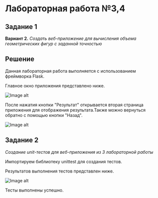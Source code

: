 # Лабораторная работа №3,4
## Задание 1
__Вариант 2.__ *Создать веб-приложение для вычисления объема геометрических фигур с заданной точностью*
## Решение

Данная лабораторная работа выполняется с использованием фреймворка Flask.

Главное окно приложения представлено ниже.

![Image alt](https://github.com/zhaba339/kabanov/blob/main/lab3-4/home3.PNG)

После нажатия кнопки "Результат" открывается вторая страница приложения для отображения результата.Также можно вернуться обратно с помощью кнопки "Назад".

![Image alt](https://github.com/zhaba339/kabanov/blob/main/lab3-4/result3.PNG)

## Задание 2
*Создание unit-тестов для веб-приложения из 3 лабораторной работы*

Импортируем библиотеку unittest для создания тестов.

Результатов выполнения тестов представлен ниже.

![Image alt](https://github.com/zhaba339/kabanov/blob/main/lab3-4/test4.PNG)

Тесты выполнены успешно.







